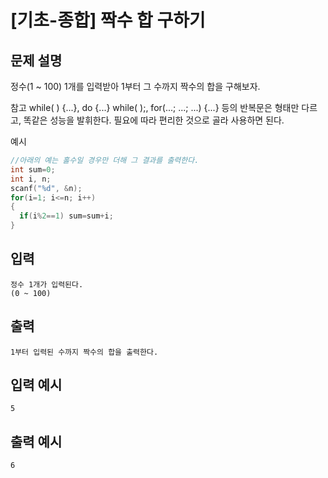 # [기초-종합] 짝수 합 구하기

## 문제 설명
정수(1 ~ 100) 1개를 입력받아 1부터 그 수까지 짝수의 합을 구해보자.


참고
while( ) {...}, do {...} while( );, for(...; ...; ...) {...} 등의 반복문은 형태만 다르
고, 똑같은 성능을 발휘한다. 필요에 따라 편리한 것으로 골라 사용하면 된다.

예시
```c
//아래의 예는 홀수일 경우만 더해 그 결과를 출력한다.
int sum=0;
int i, n;
scanf("%d", &n);
for(i=1; i<=n; i++)
{
  if(i%2==1) sum=sum+i;
}
```

## 입력
	정수 1개가 입력된다.
	(0 ~ 100)
## 출력
	1부터 입력된 수까지 짝수의 합을 출력한다.

## 입력 예시
	5
## 출력 예시
	6